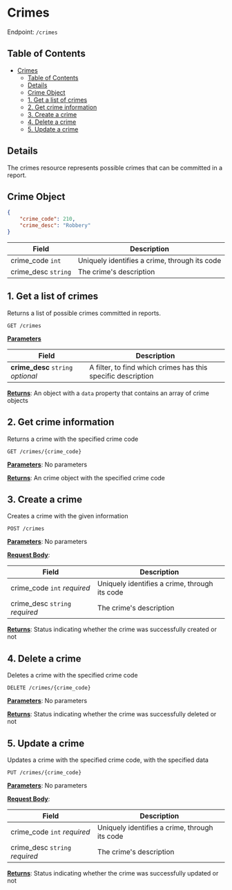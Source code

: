 # Crimes
Endpoint: `/crimes`

## Table of Contents

- [Crimes](#crimes)
  - [Table of Contents](#table-of-contents)
  - [Details](#details)
  - [Crime Object](#crime-object)
  - [1. Get a list of crimes](#1-get-a-list-of-crimes)
  - [2. Get crime information](#2-get-crime-information)
  - [3. Create a crime](#3-create-a-crime)
  - [4. Delete a crime](#4-delete-a-crime)
  - [5. Update a crime](#5-update-a-crime)

## Details

The crimes resource represents possible crimes that can be committed in a report.

## Crime Object

```json
{
    "crime_code": 210,
    "crime_desc": "Robbery"
}
```

| Field               | Description                                   |
|---------------------|-----------------------------------------------|
| crime_code `int`    | Uniquely identifies a crime, through its code |
| crime_desc `string` | The crime's description                       |

## 1. Get a list of crimes

Returns a list of possible crimes committed in reports.

`GET /crimes`

**<u>Parameters</u>**

| Field                              | Description                                                  |
|------------------------------------|--------------------------------------------------------------|
| **crime_desc** `string` *optional* | A filter, to find which crimes has this specific description |

**<u>Returns</u>**: An object with a `data` property that contains an array of crime objects

## 2. Get crime information

Returns a crime with the specified crime code

`GET /crimes/{crime_code}`

**<u>Parameters</u>**: No parameters

**<u>Returns</u>**: An crime object with the specified crime code

## 3. Create a crime

Creates a crime with the given information

`POST /crimes`

**<u>Parameters</u>**: No parameters

**<u>Request Body</u>**:

| Field                          | Description                                   |
|--------------------------------|-----------------------------------------------|
| crime_code `int` *required*    | Uniquely identifies a crime, through its code |
| crime_desc `string` *required* | The crime's description                       |

**<u>Returns</u>**: Status indicating whether the crime was successfully created or not

## 4. Delete a crime

Deletes a crime with the specified crime code

`DELETE /crimes/{crime_code}`

**<u>Parameters</u>**: No parameters

**<u>Returns</u>**: Status indicating whether the crime was successfully deleted or not

## 5. Update a crime

Updates a crime with the specified crime code, with the specified data

`PUT /crimes/{crime_code}`

**<u>Parameters</u>**: No parameters

**<u>Request Body</u>**:

| Field                          | Description                                   |
|--------------------------------|-----------------------------------------------|
| crime_code `int` *required*    | Uniquely identifies a crime, through its code |
| crime_desc `string` *required* | The crime's description                       |

**<u>Returns</u>**: Status indicating whether the crime was successfully updated or not

